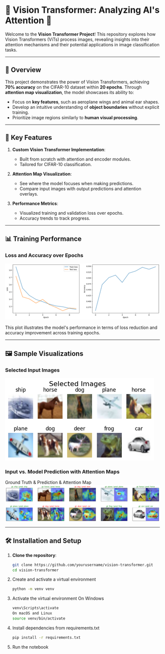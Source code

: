 # 🚀 Vision Transformer: Analyzing AI's Attention 🚀

Welcome to the **Vision Transformer Project**! This repository explores how Vision Transformers (ViTs) process images, revealing insights into their attention mechanisms and their potential applications in image classification tasks.

---

## 📖 Overview

This project demonstrates the power of Vision Transformers, achieving **70% accuracy** on the CIFAR-10 dataset within **20 epochs**. Through **attention map visualization**, the model showcases its ability to:

- Focus on **key features**, such as aeroplane wings and animal ear shapes.
- Develop an intuitive understanding of **object boundaries** without explicit training.
- Prioritize image regions similarly to **human visual processing**.

---

## 🌟 Key Features

1. **Custom Vision Transformer Implementation**:
   - Built from scratch with attention and encoder modules.
   - Tailored for CIFAR-10 classification.

2. **Attention Map Visualization**:
   - See where the model focuses when making predictions.
   - Compare input images with output predictions and attention overlays.

3. **Performance Metrics**:
   - Visualized training and validation loss over epochs.
   - Accuracy trends to track progress.

---
## 📊 Training Performance

### Loss and Accuracy over Epochs
![Loss and Accuracy Plot](./assets/plots.png)

This plot illustrates the model's performance in terms of loss reduction and accuracy improvement across training epochs.

---


## 🖼️ Sample Visualizations

### Selected Input Images
![Selected Images](./assets/input.png)

### Input vs. Model Prediction with Attention Maps
 Ground Truth & Prediction & Attention Map 
 ![Attention Map - Ship](./assets/output.png) 


---

## 🛠️ Installation and Setup

1. **Clone the repository**:
   ```bash
   git clone https://github.com/yourusername/vision-transformer.git
   cd vision-transformer
2. Create and activate a virtual environment
    ```bash
    python -m venv venv
3. Activate the virtual environment
    On Windows
    ```bash
    venv\Scripts\activate
    On macOS and Linux
    source venv/bin/activate

4. Install dependencies from requirements.txt
    ```bash
    pip install -r requirements.txt

5. Run the notebook
